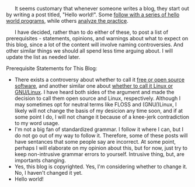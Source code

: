 &nbsp;&nbsp;&nbsp;&nbsp;&nbsp;&nbsp;It seems customary that whenever someone writes a blog, they start out by writing a post titled, "Hello world!". Some [follow with a series of hello world programs](https://hardmath123.github.io/hw.html), while others [analyze the practice](http://bobbybee.github.io/Hello-World.html).

&nbsp;&nbsp;&nbsp;&nbsp;&nbsp;&nbsp;I have decided, rather than to do either of these, to post a list of prerequisites - statements, opinions, and warnings about what to expect on this blog, since a lot of the content will involve naming controversies. And other similar things we should all spend less time arguing about. I will update the list as needed later.

Prerequisite Statements for This Blog:
- There exists a controversy about whether to call it [free or open source software](https://en.wikipedia.org/wiki/Free_and_open-source_software#Controversy), and another similar one about [whether to call it Linux or GNU/Linux](https://en.wikipedia.org/wiki/GNU/Linux_naming_controversy). I have heard both sides of the argument and made the decision to call them open source and Linux, respectively. Although I may sometimes opt for neutral terms like FLOSS and (GNU/)Linux, I likely will not change the basis of my desicion any time soon, and if at some point I do, I will not change it because of a knee-jerk contradiction to my word usage.
- I'm not a big fan of standardized grammar. I follow it where I can, but I do not go out of my way to follow it. Therefore, some of these posts will have sentances that some people say are incorrect. At some point, perhaps I will elaborate on my opinion about this, but for now, just try to keep non-intrusive grammar errors to yourself. Intrusive thing, but, are importants changing.
- Yes, this blog is copyrighted. Yes, I'm considering whether to change it. No, I haven't changed it yet.
- Hello world!